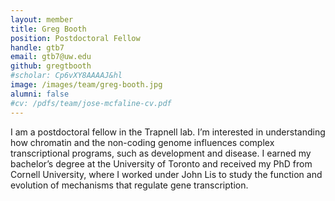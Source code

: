 ```yaml
---
layout: member
title: Greg Booth
position: Postdoctoral Fellow
handle: gtb7
email: gtb7@uw.edu
github: gregtbooth
#scholar: Cp6vXY8AAAAJ&hl
image: /images/team/greg-booth.jpg
alumni: false
#cv: /pdfs/team/jose-mcfaline-cv.pdf
---
```


I am a postdoctoral fellow in the Trapnell lab. I’m interested in understanding how chromatin and the non-coding genome influences complex transcriptional programs, such as development and disease. I earned my bachelor’s degree at the University of Toronto and received my PhD from Cornell University, where I worked under John Lis to study the function and evolution of mechanisms that regulate gene transcription.
